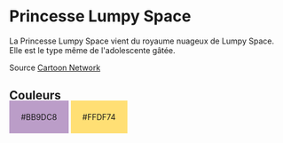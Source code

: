 # Princesse Lumpy Space

La Princesse Lumpy Space vient du royaume nuageux de Lumpy Space. Elle est le
type même de l'adolescente gâtée.

Source [Cartoon Network](https://en.wikipedia.org/wiki/Cartoon_Network)

## Couleurs
 
<span style="background-color:#BB9DC8; padding:1.5em">#BB9DC8</span>
<span style="background-color:#FFDF74; padding:1.5em">#FFDF74</span>

